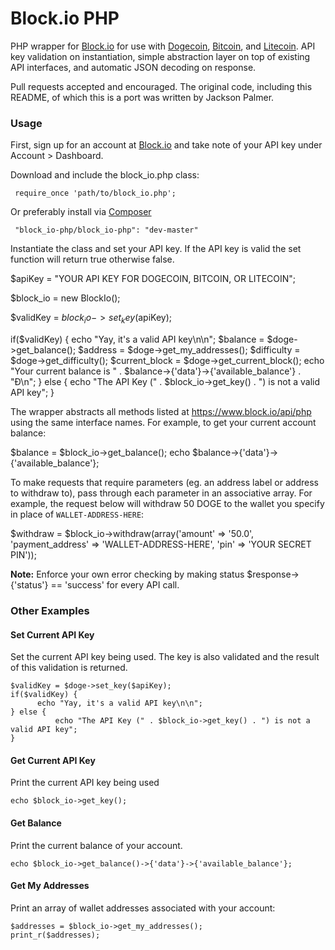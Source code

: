 Block.io PHP
===========

PHP wrapper for [Block.io](https://www.block.io/) for use with [Dogecoin](http://dogecoin.com/), [Bitcoin](http://bitcoin.org/), and [Litecoin](http://litecoin.org). API key validation on instantiation, simple abstraction layer on top of existing API interfaces, and automatic JSON decoding on response.

Pull requests accepted and encouraged. The original code, including this README, of which this is a port was written by Jackson Palmer.

### Usage

First, sign up for an account at [Block.io](https://www.block.io/) and take note of your API key under Account > Dashboard.

Download and include the block_io.php class:


	 require_once 'path/to/block_io.php';


Or preferably install via [Composer](https://getcomposer.org/)


   	 "block_io-php/block_io-php": "dev-master"


Instantiate the class and set your API key. If the API key is valid the set function will return true otherwise false.


   $apiKey = "YOUR API KEY FOR DOGECOIN, BITCOIN, OR LITECOIN";

   $block_io = new BlockIo();

   $validKey = $block_io->set_key($apiKey);

   if($validKey) {
	      echo "Yay, it's a valid API key\n\n";
	      $balance = $doge->get_balance();
	      $address = $doge->get_my_addresses();
	      $difficulty = $doge->get_difficulty();
	      $current_block = $doge->get_current_block();
	      echo "Your current balance is " . $balance->{'data'}->{'available_balance'} . "Ɖ\n";
   } else {
     	      echo "The API Key (" . $block_io->get_key() . ") is not a valid API key";
   }


The wrapper abstracts all methods listed at https://www.block.io/api/php using the same interface names. For example, to get your current account balance:

   $balance =  $block_io->get_balance();
   echo $balance->{'data'}->{'available_balance'};


To make requests that require parameters (eg. an address label or address to withdraw to), pass through each parameter in an associative array. For example, the request below will withdraw 50 DOGE to the wallet you specify in place of `WALLET-ADDRESS-HERE`:


   $withdraw = $block_io->withdraw(array('amount' => '50.0', 'payment_address' => 'WALLET-ADDRESS-HERE', 'pin' => 'YOUR SECRET PIN'));


**Note:** Enforce your own error checking by making status $response->{'status'} == 'success' for every API call.

### Other Examples

#### Set Current API Key

Set the current API key being used. The key is also validated and the result of this validation is returned.


    $validKey = $doge->set_key($apiKey);
    if($validKey) {
	      echo "Yay, it's a valid API key\n\n";
    } else {
              echo "The API Key (" . $block_io->get_key() . ") is not a valid API key";
    }


#### Get Current API Key

Print the current API key being used


    echo $block_io->get_key();


#### Get Balance

Print the current balance of your account.


    echo $block_io->get_balance()->{'data'}->{'available_balance'};


#### Get My Addresses

Print an array of wallet addresses associated with your account:


    $addresses = $block_io->get_my_addresses();
    print_r($addresses);


